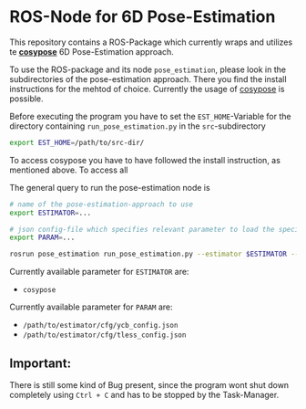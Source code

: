 # ROS-Node for 6D Pose-Estimation
This repository contains a ROS-Package which currently wraps and utilizes te __[cosypose](https://github.com/datboi223/cosypose)__ 6D Pose-Estimation approach.

To use the ROS-package and its node `pose_estimation`, please look in the subdirectories of the pose-estimation approach. There you find the install instructions for the mehtod of choice. Currently the usage of [cosypose](src/pose_estimators/cosypose_estimator/README.md) is possible.

Before executing the program you have to set the `EST_HOME`-Variable for the directory containing `run_pose_estimation.py` in the `src`-subdirectory
```bash
export EST_HOME=/path/to/src-dir/
```
To access cosypose you have to have followed the install instruction, as mentioned above.
To access all 


The general query to run the pose-estimation node is
```bash
# name of the pose-estimation-approach to use
export ESTIMATOR=...

# json config-file which specifies relevant parameter to load the specified approach
export PARAM=...

rosrun pose_estimation run_pose_estimation.py --estimator $ESTIMATOR --param $PARAM
```

Currently available parameter for `ESTIMATOR` are:
- `cosypose`

Currently available parameter for `PARAM` are:
- `/path/to/estimator/cfg/ycb_config.json`
- `/path/to/estimator/cfg/tless_config.json`

## Important:
There is still some kind of Bug present, since the program wont shut down completely using `Ctrl + C` and has to be stopped by the Task-Manager.
